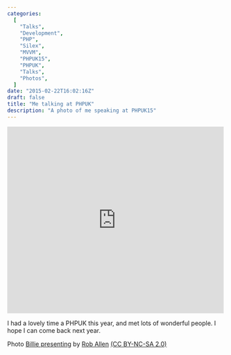```yaml
---
categories:
  [
    "Talks",
    "Development",
    "PHP",
    "Silex",
    "MVVM",
    "PHPUK15",
    "PHPUK",
    "Talks",
    "Photos",
  ]
date: "2015-02-22T16:02:16Z"
draft: false
title: "Me talking at PHPUK"
description: "A photo of me speaking at PHPUK15"
---
```


<iframe src="https://www.flickr.com/photos/akrabat/16601798701/player/" width="99%" max-width="645" height="430" frameBorder="0" allowFullScreen webkitallowfullscreen mozallowfullscreen oallowfullscreen msallowfullscreen></iframe>

I had a lovely time a PHPUK this year, and met lots of wonderful people. I hope I can come back next year.

Photo [Billie presenting](https://www.flickr.com/photos/akrabat/16601798701/) by [Rob Allen](https://www.flickr.com/photos/akrabat/) [(CC BY-NC-SA 2.0)](https://creativecommons.org/licenses/by-nc-sa/2.0/)
